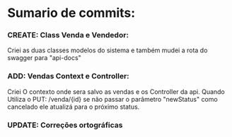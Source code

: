 # Sumario de commits:

### CREATE: Class Venda e Vendedor:
Criei as duas classes modelos do sistema e também mudei a rota do swagger para "api-docs"

### ADD: Vendas Context e Controller:
Criei O contexto onde sera salvo as vendas e os Controller da api.
Quando Utiliza o PUT: /venda/{id} se não passar o parâmetro "newStatus" como cancelado ele atualizá para o próximo status. 

### UPDATE: Correções ortográficas  